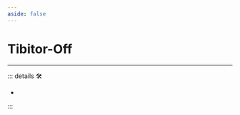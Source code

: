 ```yaml
---
aside: false
---
```

# Tibitor-Off

---

<!-- =================================================== -->
<!-- =================================================== -->
<!-- =================================================== -->
<!-- =================================================== -->
<!-- =================================================== -->
::: details 🛠

-

:::
